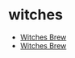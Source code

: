 # witches

 * [Witches Brew](index/w/witches-brew-200697.json)
 * [Witches Brew](index/w/witches-brew-356209.json)
